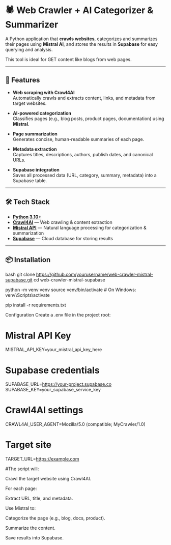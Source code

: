 # 🕷️ Web Crawler + AI Categorizer & Summarizer

A Python application that **crawls websites**, categorizes and summarizes their pages using **Mistral AI**, and stores the results in **Supabase** for easy querying and analysis.

This tool is ideal for GET content like blogs from  web pages.

---

## 🚀 Features

- **Web scraping with Crawl4AI**  
  Automatically crawls and extracts content, links, and metadata from target websites.

- **AI-powered categorization**  
  Classifies pages (e.g., blog posts, product pages, documentation) using **Mistral**.

- **Page summarization**  
  Generates concise, human-readable summaries of each page.

- **Metadata extraction**  
  Captures titles, descriptions, authors, publish dates, and canonical URLs.

- **Supabase integration**  
  Saves all processed data (URL, category, summary, metadata) into a Supabase table.

---

## 🛠️ Tech Stack

- **[Python 3.10+](https://www.python.org/)**
- **[Crawl4AI](https://github.com/crawl4ai/crawl4ai)** — Web crawling & content extraction
- **[Mistral API](https://docs.mistral.ai/)** — Natural language processing for categorization & summarization
- **[Supabase](https://supabase.com/)** — Cloud database for storing results

---

## 📦 Installation

bash
git clone https://github.com/yourusername/web-crawler-mistral-supabase.git
cd web-crawler-mistral-supabase

python -m venv venv
source venv/bin/activate  # On Windows: venv\Scripts\activate

pip install -r requirements.txt


Configuration
Create a .env file in the project root:

# Mistral API Key
MISTRAL_API_KEY=your_mistral_api_key_here

# Supabase credentials
SUPABASE_URL=https://your-project.supabase.co
SUPABASE_KEY=your_supabase_service_key

# Crawl4AI settings
CRAWL4AI_USER_AGENT=Mozilla/5.0 (compatible; MyCrawler/1.0)

# Target site
TARGET_URL=https://example.com

#The script will:

Crawl the target website using Crawl4AI.

For each page:

Extract URL, title, and metadata.

Use Mistral to:

Categorize the page (e.g., blog, docs, product).

Summarize the content.

Save results into Supabase.

